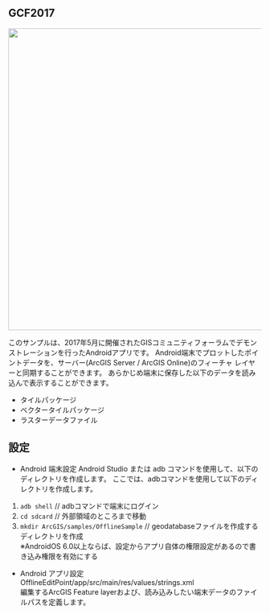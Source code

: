 ## GCF2017

 <img src="http://apps.esrij.com/arcgis-dev/github/img/android-sample-Images/offlineappGCF2017.jpg" width="600px" >

このサンプルは、2017年5月に開催されたGISコミュニティフォーラムでデモンストレーションを行ったAndroidアプリです。
Android端末でプロットしたポイントデータを、サーバー(ArcGIS Server / ArcGIS Online)のフィーチャ レイヤーと同期することができます。
あらかじめ端末に保存した以下のデータを読み込んで表示することができます。

 * タイルパッケージ
 * ベクタータイルパッケージ
 * ラスターデータファイル

## 設定
 * Android 端末設定
  Android Studio または adb コマンドを使用して、以下のディレクトリを作成します。
  ここでは、adbコマンドを使用して以下のディレクトリを作成します。
  1. `adb shell` // adbコマンドで端末にログイン
  1. `cd sdcard` // 外部領域のところまで移動
  1. `mkdir ArcGIS/samples/OfflineSample` // geodatabaseファイルを作成するディレクトリを作成</br>
  ※AndroidOS 6.0以上ならば、設定からアプリ自体の権限設定があるので書き込み権限を有効にする
 
 * Android アプリ設定</br>
  OfflineEditPoint/app/src/main/res/values/strings.xml</br>
  編集するArcGIS Feature layerおよび、読み込みしたい端末データのファイルパスを定義します。

